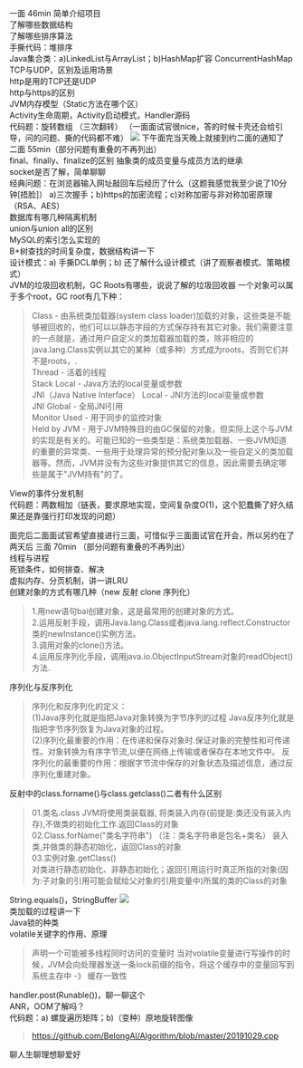 一面 46min
简单介绍项目  
了解哪些数据结构  
了解哪些排序算法  
手撕代码：堆排序  
Java集合类：a)LinkedList与ArrayList；b)HashMap扩容 ConcurrentHashMap  
TCP与UDP，区别及运用场景  
http是用的TCP还是UDP  
http与https的区别  
JVM内存模型（Static方法在哪个区）  
Activity生命周期，Activity启动模式，Handler源码  
代码题：旋转数组  （三次翻转）
（一面面试官很nice，答的时候卡壳还会给引导，问的问题、撕的代码都不难）
![](https://img-blog.csdnimg.cn/20181102211943265.png?x-oss-process=image/watermark,type_ZmFuZ3poZW5naGVpdGk,shadow_10,text_aHR0cHM6Ly9ibG9nLmNzZG4ubmV0L3FxXzI4NTg0ODg5,size_16,color_FFFFFF,t_70)
下午面完当天晚上就接到约二面的通知了  
二面 55min（部分问题有重叠的不再列出）  
final、finally、finalize的区别
抽象类的成员变量与成员方法的继承  
socket是否了解，简单聊聊  
经典问题：在浏览器输入网址敲回车后经历了什么（这题我感觉我至少说了10分钟[捂脸]） a)三次握手；b)https的加密流程；c)对称加密与非对称加密原理（RSA、AES）  
数据库有哪几种隔离机制  
union与union all的区别  
MySQL的索引怎么实现的  
B+树查找的时间复杂度，数据结构讲一下  
设计模式：a) 手撕DCL单例；b) 还了解什么设计模式（讲了观察者模式、策略模式）  
JVM的垃圾回收机制，GC Roots有哪些，说说了解的垃圾回收器 
一个对象可以属于多个root，GC root有几下种：

> Class - 由系统类加载器(system class loader)加载的对象，这些类是不能够被回收的，他们可以以静态字段的方式保存持有其它对象。我们需要注意的一点就是，通过用户自定义的类加载器加载的类，除非相应的java.lang.Class实例以其它的某种（或多种）方式成为roots，否则它们并不是roots，.  
> Thread - 活着的线程  
> Stack Local - Java方法的local变量或参数  
> JNI（Java Native Interface） Local - JNI方法的local变量或参数  
> JNI Global - 全局JNI引用  
> Monitor Used - 用于同步的监控对象  
> Held by JVM - 用于JVM特殊目的由GC保留的对象，但实际上这个与JVM的实现是有关的。可能已知的一些类型是：系统类加载器、一些JVM知道的重要的异常类、一些用于处理异常的预分配对象以及一些自定义的类加载器等。然而，JVM并没有为这些对象提供其它的信息，因此需要去确定哪些是属于"JVM持有"的了。  
 
View的事件分发机制  
代码题：两数相加（链表，要求原地实现，空间复杂度O(1)，这个犯蠢撕了好久结果还是靠强行打印发现的问题）  

面完后二面面试官希望直接进行三面，可惜似乎三面面试官在开会，所以另约在了两天后
三面 70min （部分问题有重叠的不再列出）  
线程与进程  
死锁条件，如何排查、解决  
虚拟内存、分页机制，讲一讲LRU  
创建对象的方式有哪几种（new 反射 clone 序列化）  
> 1.用new语句bai创建对象，这是最常用的创建对象的方式。  
> 2.运用反射手段，调用Java.lang.Class或者java.lang.reflect.Constructor类的newInstance()实例方法。  
> 3.调用对象的clone()方法。  
> 4.运用反序列化手段，调用java.io.ObjectInputStream对象的readObject()方法.  

序列化与反序列化  
> 序列化和反序列化的定义：   
> (1)Java序列化就是指把Java对象转换为字节序列的过程
> Java反序列化就是指把字节序列恢复为Java对象的过程。  
> (2)序列化最重要的作用：在传递和保存对象时.保证对象的完整性和可传递性。对象转换为有序字节流,以便在网络上传输或者保存在本地文件中。
> 反序列化的最重要的作用：根据字节流中保存的对象状态及描述信息，通过反序列化重建对象。


反射中的class.forname()与class.getclass()二者有什么区别  
> 01.类名.class
> JVM将使用类装载器, 将类装入内存(前提是:类还没有装入内存),不做类的初始化工作.返回Class的对象  
> 02.Class.forName("类名字符串")  （注：类名字符串是包名+类名）
> 装入类,并做类的静态初始化，返回Class的对象  
> 03.实例对象.getClass()  
> 对类进行静态初始化、非静态初始化；返回引用运行时真正所指的对象(因为:子对象的引用可能会赋给父对象的引用变量中)所属的类的Class的对象  

String.equals()，StringBuffer
![](https://img-blog.csdn.net/20180411092328691?watermark/2/text/aHR0cHM6Ly9ibG9nLmNzZG4ubmV0L3dlaXhpbl80MTEwMTE3Mw==/font/5a6L5L2T/fontsize/400/fill/I0JBQkFCMA==/dissolve/70)  
类加载的过程讲一下  
Java锁的种类  
volatile关键字的作用、原理  
> 声明一个可能被多线程同时访问的变量时
> 当对volatile变量进行写操作的时候，JVM会向处理器发送一条lock前缀的指令，将这个缓存中的变量回写到系统主存中 -》 缓存一致性


handler.post(Runable())，聊一聊这个  
ANR，OOM了解吗？  
代码题：a) 螺旋遍历矩阵；b)（变种）原地旋转图像  
> https://github.com/BelongAl/Algorithm/blob/master/20191029.cpp
> 
聊人生聊理想聊爱好  